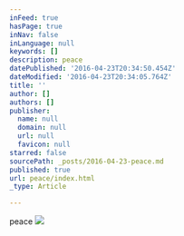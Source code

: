 ```yaml
---
inFeed: true
hasPage: true
inNav: false
inLanguage: null
keywords: []
description: peace
datePublished: '2016-04-23T20:34:50.454Z'
dateModified: '2016-04-23T20:34:05.764Z'
title: ''
author: []
authors: []
publisher:
  name: null
  domain: null
  url: null
  favicon: null
starred: false
sourcePath: _posts/2016-04-23-peace.md
published: true
url: peace/index.html
_type: Article

---
```

peace
![](https://the-grid-user-content.s3-us-west-2.amazonaws.com/9a2c6f49-5638-4f0e-87fc-78efbd057b5d.jpg)